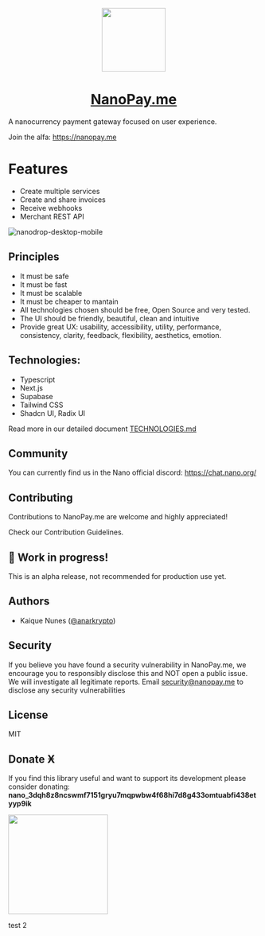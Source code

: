 <p align="center">
  <a href="https://nanopay.me">
    <picture>
      <img src="https://static.nanopay.me/images/logo-rounded.png" height="128">
    </picture>
    <h1 align="center">NanoPay.me</h1>
  </a>
</p>

A nanocurrency payment gateway focused on user experience.

Join the alfa: https://nanopay.me

# Features

- Create multiple services
- Create and share invoices
- Receive webhooks
- Merchant REST API

![nanodrop-desktop-mobile](https://github.com/nanopay/nanopay.me/assets/32111208/6c2c7a31-a178-4fd5-b442-5e5579f41cf1)

## Principles

- It must be safe
- It must be fast
- It must be scalable
- It must be cheaper to mantain
- All technologies chosen should be free, Open Source and very tested.
- The UI should be friendly, beautiful, clean and intuitive
- Provide great UX: usability, accessibility, utility, performance, consistency, clarity, feedback, flexibility, aesthetics, emotion.

## Technologies:

- Typescript
- Next.js
- Supabase
- Tailwind CSS
- Shadcn UI, Radix UI

Read more in our detailed document [TECHNOLOGIES.md](TECHNOLOGIES.md)

## Community

You can currently find us in the Nano official discord:
https://chat.nano.org/

## Contributing

Contributions to NanoPay.me are welcome and highly appreciated!

Check our Contribution Guidelines.

## 🚧 Work in progress!

This is an alpha release, not recommended for production use yet.

## Authors

- Kaique Nunes ([@anarkrypto](https://github.com/anarkrypto))

## Security

If you believe you have found a security vulnerability in NanoPay.me, we encourage you to responsibly disclose this and NOT open a public issue.
We will investigate all legitimate reports. Email security@nanopay.me to disclose any security vulnerabilities

## License

MIT

## Donate Ӿ

If you find this library useful and want to support its development please consider donating:
**nano_3dqh8z8ncswmf7151gryu7mqpwbw4f68hi7d8g433omtuabfi438etyyp9ik**

<kbd><img src="https://i.ibb.co/Gs6yhv2/nano-wallet-js-qr-code.png" width="200px" height="200px" /></kbd>

test 2
